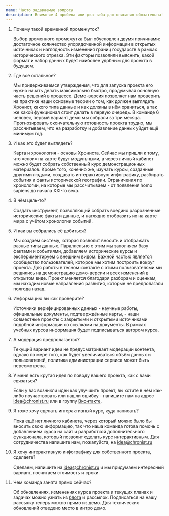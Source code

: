 ```yaml
---
name: Часто задаваемые вопросы
description: Внимание 4 пробела или два таба для описания обязательны!
---
```


1. Почему такой временной промежуток?

    Выбор временного промежутка был обусловлен двумя причинами: достаточное количество упорядоченной информации в открытых источниках и наглядность изменения границ государств в рамках исторического отрезка. Эти факторы позволили выяснить, какой формат и набор данных будет наиболее удобным для проекта в будущем.

1. Где всё остальное?

    Мы придерживаемся утверждения, что для запуска проекта его нужно начать делать максимально быстро, продумывая основную часть решений в процессе. Демо-версия позволяет нам проверить на практике наши основные теории о том, как должен выглядеть Хронист, какого типа данные и как должны в нём храниться, а так же какой функционал стоит делать в первую очередь. В команде 6 человек, первый вариант демо мы собрали за три месяца. Прогнозировать окончательную готовность проекта трудно, мы рассчитываем, что на разработку и добавление данных уйдет ещё минимум год.

1. И как это будет выглядеть?

    Карта и хронология - основы Хрониста. Сейчас мы пришли к тому, что «слои» на карте будут модульными, а через личный кабинет можно будет собрать собственный курс демонстрационных материалов. Кроме того, конечно же, изучать курсы, созданные другими людьми, создавать интерактивную инфографику, разбирать события и факты исторической географии. Ограничения по хронологии, на которые мы рассчитываем - от появления homo sapiens до начала ХХI-го века.

1. В чём цель-то?

    Создать инструмент, позволяющий собрать воедино разрозненные исторические факты и данные, и наглядно    отобразить их на карте мира с учётом хронологии событий.

1. И как вы собрались её добиться?

    Мы создаём систему, которая позволит вносить и отображать разные типы данных. Параллельно с этим мы     заполняем базу фактами и событиями, добавляем исторические курсы и экспериментируем с внешним видом. Важной     частью является сообщество пользователей, которое мы хотим построить вокруг проекта. Для работы в тесном    контакте с этими пользователями мы решились на демонстрацию демо-версии и всех изменений в открытом виде.   Проект меняется благодаря разборам и оценкам, мы находим новые направления развития, которые не предполагали     полгода назад.

1. Информацию вы как проверите?

    Источники верифицированных данных - научные работы, официальные документы, подтверждённые карты, - наши совместные проекты с закрытыми и открытыми источниками подобной информации со ссылками на документы. В рамках учебных курсов информация будет подписываться автором курса.

1. А модерация предполагается?

    Текущий вариант идеи не предусматривает модерации контента, однако по мере того, как будет увеличиваться объём данных и пользователей, политика администрации сервиса может быть пересмотрена.

1. У меня есть крутая идея по поводу вашего проекта, как с вами связаться?

    Если у вас возникли идеи как улучшить проект, вы хотите в нём как-либо поучаствовать или нашли ошибку - напишите нам на адрес [idea@chronist.ru](mailto:idea@chronist.ru) или в группу [Вконтакте](https://vk.com/chronist).

1. Я тоже хочу сделать интерактивный курс, куда написать?

    Пока ещё нет личного кабинета, через который можно было бы вносить свою информацию, так что наша команда готова помочь с добавлением курса на сайт и разработкой дополнительного функционала, который позволит сделать курс интерактивным. Для сотрудничества напишите нам, пожалуйста, на [idea@chronist.ru](mailto:idea@chronist.ru)

1. Я хочу интерактивную инфографику для собственного проекта, сделаете?

    Сделаем, напишите на [idea@chronist.ru](mailto:idea@chronist.ru) и мы придумаем интересный вариант, посчитаем стоимость и сроки.

1. Чем команда занята прямо сейчас?

    Об обновлениях, изменениях курса проекта и текущих планах и задачах можно узнать из [блога](https://chronist.ru/blog) и рассылок. Подписаться на нашу рассылку теперь можно прямо из демо. Для технических обновлений отведено место в интро демо.
